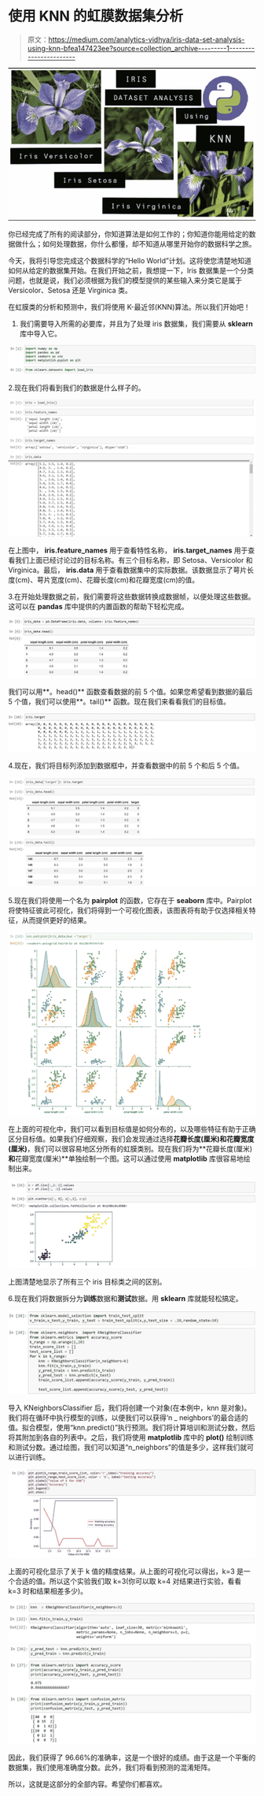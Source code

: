 # 使用 KNN 的虹膜数据集分析

> 原文：<https://medium.com/analytics-vidhya/iris-data-set-analysis-using-knn-bfea147423ee?source=collection_archive---------1----------------------->

![](img/0ade93068324b272d9b9fb8c733ce763.png)

你已经完成了所有的阅读部分，你知道算法是如何工作的；你知道你能用给定的数据做什么；如何处理数据，你什么都懂，却不知道从哪里开始你的数据科学之旅。

今天，我将引导您完成这个数据科学的“Hello World”计划。这将使您清楚地知道如何从给定的数据集开始。在我们开始之前，我想提一下，Iris 数据集是一个分类问题，也就是说，我们必须根据为我们的模型提供的某些输入来分类它是属于 Versicolor、Setosa 还是 Virginica 类。

在虹膜类的分析和预测中，我们将使用 K-最近邻(KNN)算法。所以我们开始吧！

1.  我们需要导入所需的必要库，并且为了处理 iris 数据集，我们需要从 **sklearn** 库中导入它。

![](img/8d2005fdb59788895d2e9727fc580bc9.png)

2.现在我们将看到我们的数据是什么样子的。

![](img/c0f374b219a502cb337f2efb5d3f696e.png)

在上图中， **iris.feature_names** 用于查看特性名称， **iris.target_names** 用于查看我们上面已经讨论过的目标名称。有三个目标名称，即 Setosa、Versicolor 和 Virginica。最后， **iris.data** 用于查看数据集中的实际数据。该数据显示了萼片长度(cm)、萼片宽度(cm)、花瓣长度(cm)和花瓣宽度(cm)的值。

3.在开始处理数据之前，我们需要将这些数据转换成数据帧，以便处理这些数据。这可以在 **pandas** 库中提供的内置函数的帮助下轻松完成。

![](img/c5edaea03fd4473869e6a031ca1adac1.png)

我们可以用**。head()** 函数查看数据的前 5 个值。如果您希望看到数据的最后 5 个值，我们可以使用**。tail()** 函数。现在我们来看看我们的目标值。

![](img/d002cb507938ab90e526e1cdcea60f0e.png)

4.现在，我们将目标列添加到数据框中，并查看数据中的前 5 个和后 5 个值。

![](img/eebc09b5501120dd8f17bf051e2c8889.png)

5.现在我们将使用一个名为 **pairplot** 的函数，它存在于 **seaborn** 库中。Pairplot 将使特征彼此可视化，我们将得到一个可视化图表，该图表将有助于仅选择相关特征，从而提供更好的结果。

![](img/26bf0d2a0d44c89f4765b9039d1b13d3.png)

在上面的可视化中，我们可以看到目标值是如何分布的，以及哪些特征有助于正确区分目标值。如果我们仔细观察，我们会发现通过选择**花瓣长度(厘米)**和**花瓣宽度(厘米)**，我们可以很容易地区分所有的虹膜类别。现在我们将为**花瓣长度(厘米)**和**花瓣宽度(厘米)**单独绘制一个图。这可以通过使用 **matplotlib** 库很容易地绘制出来。

![](img/4fcd1f527ace8ef1a0783a0fa0fca88c.png)

上图清楚地显示了所有三个 iris 目标类之间的区别。

6.现在我们将数据拆分为**训练**数据和**测试**数据。用 **sklearn** 库就能轻松搞定。

![](img/98bd716473ed9426276927546855c1a1.png)

导入 KNeighborsClassifier 后，我们将创建一个对象(在本例中，knn 是对象)。我们将在循环中执行模型的训练，以便我们可以获得‘n _ neighbors’的最合适的值。拟合模型，使用“knn.predict()”执行预测。我们将计算培训和测试分数，然后将其附加到各自的列表中。之后，我们将使用 **matplotlib** 库中的 **plot()** 绘制训练和测试分数。通过绘图，我们可以知道“n_neighbors”的值是多少，这样我们就可以进行训练。

![](img/1b66f60cc381c81aaf424ce51a86f1a1.png)

上面的可视化显示了关于 k 值的精度结果。从上面的可视化可以得出，k=3 是一个合适的值。所以这个实验我们取 k=3(你可以取 k=4 对结果进行实验，看看 k=3 时和结果相差多少)。

![](img/9a54a471cec51c395e95c86d80ade156.png)![](img/268d015f64a8dc15a77891d22bf76c06.png)

因此，我们获得了 96.66%的准确率，这是一个很好的成绩。由于这是一个平衡的数据集，我们使用准确度分数。此外，我们将看到预测的混淆矩阵。

所以，这就是这部分的全部内容。希望你们都喜欢。